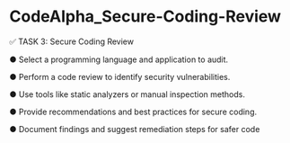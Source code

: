 # CodeAlpha_Secure-Coding-Review

✅ TASK 3: Secure Coding Review

● Select a programming language and application to audit.

● Perform a code review to identify security vulnerabilities.

● Use tools like static analyzers or manual inspection methods.

● Provide recommendations and best practices for secure coding.

● Document findings and suggest remediation steps for safer code
